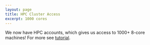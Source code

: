 ```yaml
---
layout: page
title: HPC Cluster Access 
excerpt: 1000 cores
---
```


We now have HPC accounts, which gives us access to 1000+ 8-core machines!
For more see [tutorial](https://github.com/ai-se/HPC-Clusters).

